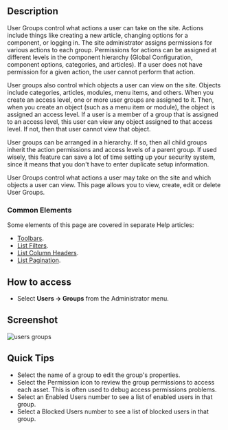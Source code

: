 <!-- Filename: Help4.x:Users:_Groups / Display title: Users: Groups -->

## Description

User Groups control what actions a user can take on the site. Actions
include things like creating a new article, changing options for a
component, or logging in. The site administrator assigns permissions for
various actions to each group. Permissions for actions can be assigned
at different levels in the component hierarchy (Global Configuration,
component options, categories, and articles). If a user does not have
permission for a given action, the user cannot perform that action.

User groups also control which objects a user can view on the site.
Objects include categories, articles, modules, menu items, and others.
When you create an access level, one or more user groups are assigned to
it. Then, when you create an object (such as a menu item or module), the
object is assigned an access level. If a user is a member of a group
that is assigned to an access level, this user can view any object
assigned to that access level. If not, then that user cannot view that
object.

User groups can be arranged in a hierarchy. If so, then all child groups
inherit the action permissions and access levels of a parent group. If
used wisely, this feature can save a lot of time setting up your
security system, since it means that you don't have to enter duplicate
setup information.

User Groups control what actions a user may take on the site and which
objects a user can view. This page allows you to view, create, edit or
delete User Groups.

### Common Elements

Some elements of this page are covered in separate Help articles:

* [Toolbars](jdocmanual?article=help/common-elements/toolbars).
* [List Filters](jdocmanual?article=help/common-elements/list-filters).
* [List Column Headers](jdocmanual?article=help/common-elements/list-column-headers).
* [List Pagination](jdocmanual?article=help/common-elements/list-pagination).

## How to access

- Select **Users → Groups** from the Administrator menu.

## Screenshot

![users groups](../../../en/images/users/users-groups-list.png)

## Quick Tips

- Select the name of a group to edit the group's properties.
- Select the Permission icon to review the group permissions to access each
  asset. This is often used to debug access permissions problems.
- Select an Enabled Users number to see a list of enabled users in that group.
- Select a Blocked Users number to see a list of blocked users in that group.

